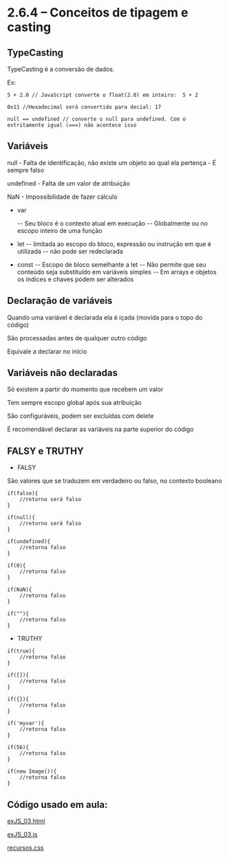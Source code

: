 # 2.6.4 – Conceitos de tipagem e casting

## TypeCasting
TypeCasting é a conversão de dados.

Ex:
```
5 + 2.0 // JavaScript converte o float(2.0) em inteiro:  5 + 2
```
```
0x11 //Hexadecimal será convertido para decial: 17
```
```
null == undefined // converte o null para undefined. Com o extritamente igual (===) não acontece isso
```

## Variáveis
null - Falta de identificação, não existe um objeto ao qual ela pertença - É sempre falso

undefined - Falta de um valor de atribuição

NaN - Impossibilidade de fazer cálculo

- var
 
  -- Seu bloco é o contexto atual em execução
  -- Globalmente ou no escopo inteiro de uma função

- let
  -- limitada ao escopo do bloco, expressão ou instrução em que é utilizada
  -- não pode ser redeclarada

- const
  -- Escopo de bloco semelhante a let
  -- Não permite que seu conteúdo seja substituído em variáveis simples
  -- Em arrays e objetos os índices e chaves podem ser alterados

## Declaração de variáveis
Quando uma variável é declarada ela é içada (movida para o topo do código)

São processadas antes de qualquer outro código

Equivale a declarar no início

## Variáveis não declaradas
Só existem a partir do momento que recebem um valor

Tem sempre escopo global após sua atribuição

São configuráveis, podem ser excluídas com delete

É recomendável declarar as variáveis na parte superior do código


## FALSY e TRUTHY

- FALSY

São valores que se traduzem em verdadeiro ou falso, no contexto booleano

```
if(false){
    //retorno será falso
}

if(null){
    //retorno será falso
}

if(undefined){
    //retorna falso
}

if(0){
    //retorna falso
}

if(NaN){
    //retorna falso
}

if(""){
    //retorna falso
}
```

- TRUTHY
```
if(true){
    //retorna falso
}

if([]){
    //retorna falso
}

if({}){
    //retorna falso
}

if('myvar'){
    //retorna falso
}

if(56){
    //retorna falso
}

if(new Image()){
    //retorna falso
}
```



## Código usado em aula:

[exJS_03.html](/js/codigo/exJS_03.html)

[exJS_03.js](/js/codigo/js/exJS_03.js)

[recursos.css](/js/codigo/css/recursos.css)
